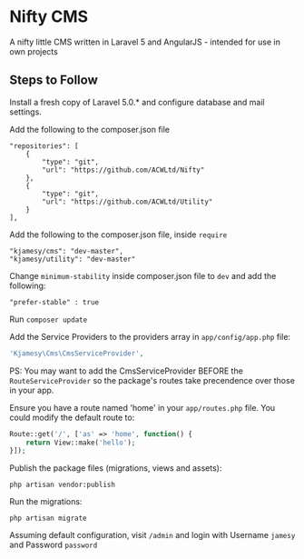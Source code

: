 # Nifty CMS

A nifty little CMS written in Laravel 5 and AngularJS - intended for use in own projects

## Steps to Follow
Install a fresh copy of Laravel 5.0.* and configure database and mail settings.

Add the following to the composer.json file

```shell
"repositories": [   
    {
      	"type": "git",
        "url": "https://github.com/ACWLtd/Nifty"
    },
    {
        "type": "git",
        "url": "https://github.com/ACWLtd/Utility"
    }        
],	
```  

Add the following to the composer.json file, inside ```require```

```shell
"kjamesy/cms": "dev-master",
"kjamesy/utility": "dev-master" 
``` 

Change ```minimum-stability``` inside composer.json file to ```dev``` and add the following:

```shell
"prefer-stable" : true
``` 

Run ``` composer update ```

Add the Service Providers to the providers array in ```app/config/app.php``` file:

```php
'Kjamesy\Cms\CmsServiceProvider',
``` 
  
PS: You may want to add the CmsServiceProvider BEFORE the ```RouteServiceProvider``` so the package's routes take precendence over those in your app.

Ensure you have a route named 'home' in your ```app/routes.php``` file. You could modify the default route to:

```php  
Route::get('/', ['as' => 'home', function() {
	return View::make('hello');
}]);
``` 

Publish the package files (migrations, views and assets): 

```shell
php artisan vendor:publish
```

Run the migrations:

```shell
php artisan migrate
```

Assuming default configuration, visit  ```/admin``` and login with Username ```jamesy``` and Password ```password```